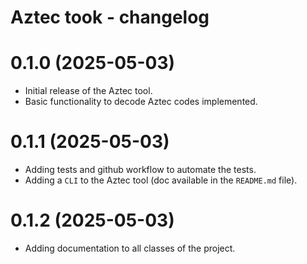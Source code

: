 # Aztec took - changelog

# 0.1.0 (2025-05-03)
- Initial release of the Aztec tool.
- Basic functionality to decode Aztec codes implemented.

# 0.1.1 (2025-05-03)
- Adding tests and github workflow to automate the tests.
- Adding a `CLI` to the Aztec tool (doc available in the `README.md` file).

# 0.1.2 (2025-05-03)
- Adding documentation to all classes of the project.
